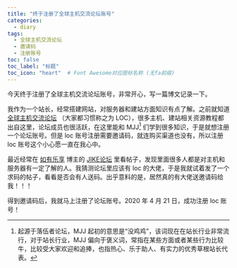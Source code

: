 ```yaml
---
title: "终于注册了全球主机交流论坛账号"
categories:
  - diary
tags:
  - 全球主机交流论坛
  - 邀请码
  - 注册账号
toc: false
toc_label: "标题"
toc_icon: "heart"  # Font Awesome对应图标名称 (无fa前缀)	
---
```

今天终于注册了全球主机交流论坛账号，非常开心，写一篇博文记录一下。

我作为一个站长，经常搭建网站，对服务器和建站方面知识有点了解。之前就知道 [全球主机交流论坛](https://www.hostloc.com/forum.php) （大家都习惯称之为 LOC），很多主机、建站相关资源教程都出自这里，论坛成员也很活跃，在这里能和 MJJ[^1] 们学到很多知识，于是就想注册一个论坛账号。但是 loc 账号注册需要邀请码，就连购买渠道也没有，所以注册 loc 账号这个小心愿一直在我心中。

最近经常在 [如有乐享](https://51.ruyo.net/) 博主的 [JIKE论坛](https://jike.info/) 里看帖子，发现里面很多人都是对主机和服务器有一定了解的人。我猜测论坛里应该有 loc 的大佬，于是我就试着发了一个求码的帖子，看看是否会有人送码。出乎意料的是，居然真的有大佬送邀请码给我！！！

得到邀请码后，我就马上注册了论坛账号。2020 年 4 月 21 日，成功注册 loc 账号！



[^1]: 起源于落伍者论坛，MJJ 起初的意思是“没鸡鸡”，该词现在在站长行业非常流行，对于站长行业，MJJ 偏向于褒义词，常指在某些方面或者某些行为比较牛，比较受大家欢迎和追捧，也指热心、乐于助人、有实力的优秀草根站长代表。